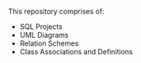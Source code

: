 This repository comprises of:
  - SQL Projects
  - UML Diagrams
  - Relation Schemes
  - Class Associations and Definitions
